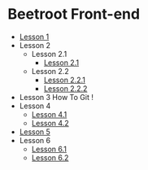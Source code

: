 # Beetroot Front-end

* [Lesson 1](https://Nikitaudav.github.io/beetroot/Lesson_1/index.html)
* Lesson 2
  * Lesson 2.1
    * [Lesson 2.1](https://Nikitaudav.github.io/beetroot/Lesson_2/Homework_2_List/index.html)
  * Lesson 2.2
    * [Lesson 2.2.1](https://Nikitaudav.github.io/beetroot/Lesson_2/Homework_2_chain1/index.html)
    * [Lesson 2.2.2](https://Nikitaudav.github.io/beetroot/Lesson_2/Homework_2_chain2/index.html)
* Lesson 3 How To Git !
* Lesson 4
  * [Lesson 4.1](https://Nikitaudav.github.io/beetroot/Lesson_4/HomeWork_4_1)
  * [Lesson 4.2](https://Nikitaudav.github.io/beetroot/Lesson_4/HomeWork_4_2)
* [Lesson 5](https://Nikitaudav.github.io/beetroot/Lesson_5)
* Lesson 6
  * [Lesson 6.1](https://Nikitaudav.github.io/beetroot/Lesson_6/Home_1)
  * [Lesson 6.2](https://Nikitaudav.github.io/beetroot/Lesson_6/Home_2/index.html)
